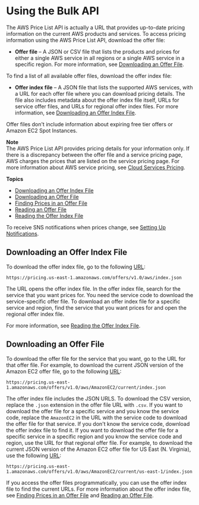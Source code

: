 # Using the Bulk API<a name="using-ppslong"></a>

The AWS Price List API is actually a URL that provides up\-to\-date pricing information on the current AWS products and services\. To access pricing information using the AWS Price List API, download the offer file:
+ **Offer file** – A JSON or CSV file that lists the products and prices for either a single AWS service in all regions or a single AWS service in a specific region\. For more information, see [Downloading an Offer File](#download-offers)\.

To find a list of all available offer files, download the offer index file:
+ **Offer index file** – A JSON file that lists the supported AWS services, with a URL for each offer file where you can download pricing details\. The file also includes metadata about the offer index file itself, URLs for service offer files, and URLs for regional offer index files\. For more information, see [Downloading an Offer Index File](#download-the-offer-index)\.

Offer files don't include information about expiring free tier offers or Amazon EC2 Spot Instances\. 

**Note**  
The AWS Price List API provides pricing details for your information only\. If there is a discrepancy between the offer file and a service pricing page, AWS charges the prices that are listed on the service pricing page\. For more information about AWS service pricing, see [Cloud Services Pricing](https://aws.amazon.com/pricing/services/)\.

**Topics**
+ [Downloading an Offer Index File](#download-the-offer-index)
+ [Downloading an Offer File](#download-offers)
+ [Finding Prices in an Offer File](procedures.md)
+ [Reading an Offer File](reading-an-offer.md)
+ [Reading the Offer Index File](reading-the-offer-index.md)

To receive SNS notifications when prices change, see [Setting Up Notifications](price-notification.md)\.

## Downloading an Offer Index File<a name="download-the-offer-index"></a>

To download the offer index file, go to the following [URL](https://pricing.us-east-1.amazonaws.com/offers/v1.0/aws/index.json):

```
https://pricing.us-east-1.amazonaws.com/offers/v1.0/aws/index.json
```

The URL opens the offer index file\. In the offer index file, search for the service that you want prices for\. You need the service code to download the service\-specific offer file\. To download an offer index file for a specific service and region, find the service that you want prices for and open the regional offer index file\.

For more information, see [Reading the Offer Index File](reading-the-offer-index.md)\.

## Downloading an Offer File<a name="download-offers"></a>

To download the offer file for the service that you want, go to the URL for that offer file\. For example, to download the current JSON version of the Amazon EC2 offer file, go to the following [URL](https://pricing.us-east-1.amazonaws.com/offers/v1.0/aws/AmazonEC2/current/index.json):

```
https://pricing.us-east-1.amazonaws.com/offers/v1.0/aws/AmazonEC2/current/index.json
```

The offer index file includes the JSON URLS\. To download the CSV version, replace the `.json` extension in the offer file URL with `.csv`\. If you want to download the offer file for a specific service and you know the service code, replace the `AmazonEC2` in the URL with the service code to download the offer file for that service\. If you don't know the service code, download the offer index file to find it\. If you want to download the offer file for a specific service in a specific region and you know the service code and region, use the URL for that regional offer file\. For example, to download the current JSON version of the Amazon EC2 offer file for US East \(N\. Virginia\), use the following [URL](https://pricing.us-east-1.amazonaws.com/offers/v1.0/aws/AmazonEC2/current/us-east-1/index.json):

```
https://pricing.us-east-1.amazonaws.com/offers/v1.0/aws/AmazonEC2/current/us-east-1/index.json
```

If you access the offer files programmatically, you can use the offer index file to find the current URLs\. For more information about the offer index file, see [Finding Prices in an Offer File](procedures.md) and [Reading an Offer File](reading-an-offer.md)\.